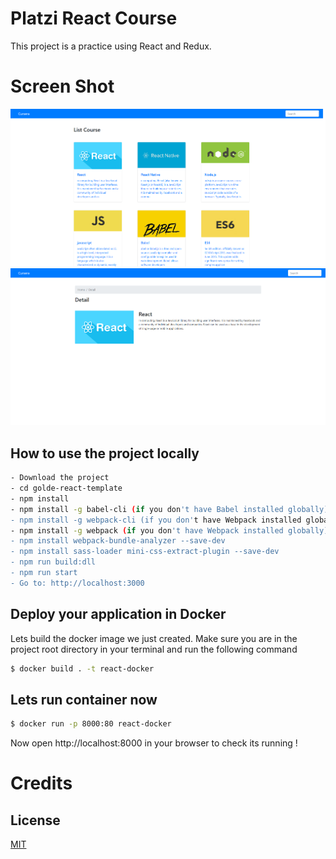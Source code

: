 # Platzi React Course
This project is a practice using React and Redux.

# Screen Shot
![Alt text](doc/screenshot-1.png?raw=true "ScreenShot")
![Alt text](doc/screenshot-2.png?raw=true "ScreenShot")

## How to use the project locally

```bash
- Download the project
- cd golde-react-template
- npm install
- npm install -g babel-cli (if you don't have Babel installed globally)
- npm install -g webpack-cli (if you don't have Webpack installed globally)
- npm install -g webpack (if you don't have Webpack installed globally)
- npm install webpack-bundle-analyzer --save-dev
- npm install sass-loader mini-css-extract-plugin --save-dev
- npm run build:dll
- npm run start
- Go to: http://localhost:3000
```

## Deploy your application in Docker
Lets build the docker image we just created. Make sure you are in the project root directory in your terminal and run the following command

```bash
$ docker build . -t react-docker
```

## Lets run container now

```bash
$ docker run -p 8000:80 react-docker
```

Now open http://localhost:8000 in your browser to check its running !

# Credits

## License
[MIT](https://choosealicense.com/licenses/mit/)